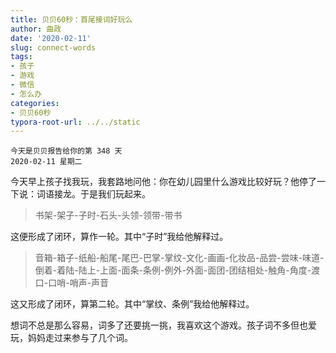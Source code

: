 ```yaml
---
title: 贝贝60秒：首尾接词好玩么
author: 曲政
date: '2020-02-11'
slug: connect-words
tags:
- 孩子
- 游戏
- 微信
- 怎么办
categories:
- 贝贝60秒
typora-root-url: ../../static
---
```

```
今天是贝贝报告给你的第 348 天   
2020-02-11 星期二
```

今天早上孩子找我玩，我套路地问他：你在幼儿园里什么游戏比较好玩？他停了一下说：词语接龙。于是我们玩起来。

>   书架-架子-子时-石头-头领-领带-带书

这便形成了闭环，算作一轮。其中“子时”我给他解释过。

>   音箱-箱子-纸船-船尾-尾巴-巴掌-掌纹-文化-画画-化妆品-品尝-尝味-味道-倒着-着陆-陆上-上面-面条-条例-例外-外面-面团-团结相处-触角-角度-渡口-口哨-哨声-声音

这又形成了闭环，算第二轮。其中“掌纹、条例”我给他解释过。

想词不总是那么容易，词多了还要挑一挑，我喜欢这个游戏。孩子词不多但也爱玩，妈妈走过来参与了几个词。